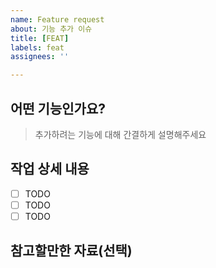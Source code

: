 ```yaml
---
name: Feature request
about: 기능 추가 이슈
title: [FEAT]
labels: feat
assignees: ''

---
```


## 어떤 기능인가요?

> 추가하려는 기능에 대해 간결하게 설명해주세요
> 

## 작업 상세 내용

- [ ] TODO
- [ ] TODO
- [ ] TODO

## 참고할만한 자료(선택)
> 
